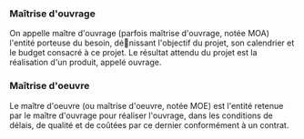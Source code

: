  ### Maîtrise d'ouvrage

On appelle maître d'ouvrage (parfois maîtrise d'ouvrage, notée MOA) l'entité porteuse du besoin, dénissant l'objectif du projet, son calendrier et le budget consacré à ce projet. Le résultat attendu du projet est la réalisation d'un produit, appelé ouvrage.

### Maîtrise d'oeuvre

Le maître d'oeuvre (ou maîtrise d'oeuvre, notée MOE) est l'entité retenue par le maître d'ouvrage pour réaliser l'ouvrage, dans les conditions de délais, de qualité et de coûtées par ce dernier conformément à un contrat.